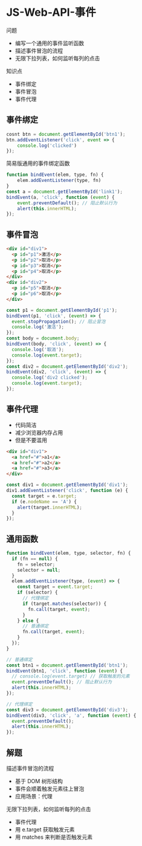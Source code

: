 # JS-Web-API-事件

问题

- 编写一个通用的事件监听函数
- 描述事件冒泡的流程
- 无限下拉列表，如何监听每列的点击

知识点

- 事件绑定
- 事件冒泡
- 事件代理

## 事件绑定

```js
cosnt btn = document.getElementById('btn1');
btn.addEventListener('click', event => {
    console.log('clicked')
});
```

简易版通用的事件绑定函数

```js
function bindEvent(elem, type, fn) {
    elem.addEventListener(type, fn)
}
const a = document.getElementById('link1');
bindEvent(a, 'click', function (event) {
    event.preventDefault(); // 阻止默认行为
    alert(this.innerHTML);
});
```

## 事件冒泡

```html
<div id="div1">
  <p id="p1">激活</p>
  <p id="p2">取消</p>
  <p id="p3">取消</p>
  <p id="p4">取消</p>
</div>
<div id="div2">
  <p id="p5">取消</p>
  <p id="p6">取消</p>
</div>
```

```js
const p1 = document.getElementById('p1');
bindEvent(p1, 'click', (event) => {
  event.stopPropagation(); // 阻止冒泡
  console.log('激活');
});
const body = document.body;
bindEvent(body, 'click', (event) => {
  console.log('取消');
  console.log(event.target);
});
const div2 = document.getElementById('div2');
bindEvent(div2, 'click', (event) => {
  console.log('div2 clicked');
  console.log(event.target);
});
```

## 事件代理

- 代码简洁
- 减少浏览器内存占用
- 但是不要滥用

```html
<div id="div1">
  <a href="#">a1</a>
  <a href="#">a2</a>
  <a href="#">a3</a>
</div>
```

```js
const div1 = document.getElementById('div1');
div1.addEventListener('click', function (e) {
  const target = e.target;
  if (e.nodeName == 'A') {
    alert(target.innerHTML);
  }
});
```

## 通用函数

```js
function bindEvent(elem, type, selector, fn) {
  if (fn == null) {
    fn = selector;
    selector = null;
  }
  elem.addEventListener(type, (event) => {
    const target = event.target;
    if (selector) {
      // 代理绑定
      if (target.matches(selector)) {
        fn.call(target, event);
      }
    } else {
      // 普通绑定
      fn.call(target, event);
    }
  });
}
```

```js
// 普通绑定
const btn1 = document.getElementById('btn1');
bindEvent(btn1, 'click', function (event) {
  // console.log(event.target) // 获取触发的元素
  event.preventDefault(); // 阻止默认行为
  alert(this.innerHTML);
});

// 代理绑定
const div3 = document.getElementById('div3');
bindEvent(div3, 'click', 'a', function (event) {
  event.preventDefault();
  alert(this.innerHTML);
});
```

## 解题

描述事件冒泡的流程

- 基于 DOM 树形结构
- 事件会顺着触发元素往上冒泡
- 应用场景：代理

无限下拉列表，如何监听每列的点击

- 事件代理
- 用 e.target 获取触发元素
- 用 matches 来判断是否触发元素

